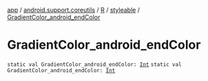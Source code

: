 [app](../../../index.md) / [android.support.coreutils](../../index.md) / [R](../index.md) / [styleable](index.md) / [GradientColor_android_endColor](./-gradient-color_android_end-color.md)

# GradientColor_android_endColor

`static val GradientColor_android_endColor: `[`Int`](https://kotlinlang.org/api/latest/jvm/stdlib/kotlin/-int/index.html)
`static val GradientColor_android_endColor: `[`Int`](https://kotlinlang.org/api/latest/jvm/stdlib/kotlin/-int/index.html)